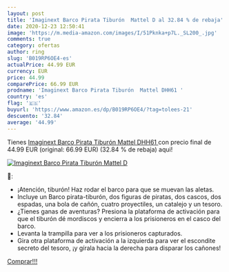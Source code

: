 ```yaml
---
layout: post
title: 'Imaginext Barco Pirata Tiburón  Mattel D al 32.84 % de rebaja'
date: 2020-12-23 12:50:41
image: 'https://m.media-amazon.com/images/I/51Pknka+p7L._SL200_.jpg'
comments: true
category: ofertas
author: ring
slug: 'B019RP6OE4-es'
actualPrice: 44.99 EUR
currency: EUR
price: 44.99
comparePrice: 66.99 EUR
prodname: 'Imaginext Barco Pirata Tiburón  Mattel DHH61 '
country: 'es'
flag: '🇪🇸'
buyurl: 'https://www.amazon.es/dp/B019RP6OE4/?tag=tolees-21'
descuento: '32.84'
average: '44.99'
---
```


Tienes [Imaginext Barco Pirata Tiburón  Mattel DHH61 ](https://www.amazon.es/dp/B019RP6OE4/?tag=tolees-21) con precio final de  44.99 EUR (original: 66.99 EUR) (32.84 %  de rebaja) aqui!

[![Imaginext Barco Pirata Tiburón  Mattel D](https://m.media-amazon.com/images/I/51Pknka+p7L._SL200_.jpg)](https://www.amazon.es/dp/B019RP6OE4/?tag=tolees-21)

🔎:

- ¡Atención, tiburón! Haz rodar el barco para que se muevan las aletas.
- Incluye un Barco pirata-tiburón, dos figuras de piratas, dos cascos, dos espadas, una bola de cañón, cuatro proyectiles, un catalejo y un tesoro.
- ¿Tienes ganas de aventuras? Presiona la plataforma de activación para que el tiburón dé mordiscos y encierra a los prisioneros en el casco del barco.
- Levanta la trampilla para ver a los prisioneros capturados.
- Gira otra plataforma de activación a la izquierda para ver el escondite secreto del tesoro, ¡y gírala hacia la derecha para disparar los cañones!

[Comprar!!!](https://www.amazon.es/dp/B019RP6OE4/?tag=tolees-21)
